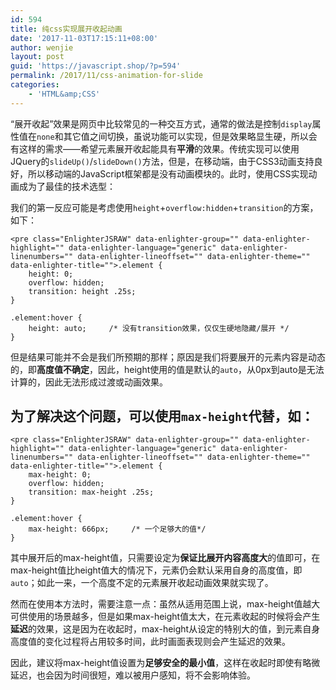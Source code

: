 ```yaml
---
id: 594
title: 纯css实现展开收起动画
date: '2017-11-03T17:15:11+08:00'
author: wenjie
layout: post
guid: 'https://javascript.shop/?p=594'
permalink: /2017/11/css-animation-for-slide
categories:
    - 'HTML&amp;CSS'
---
```


“展开收起”效果是网页中比较常见的一种交互方式，通常的做法是控制`display`属性值在`none`和其它值之间切换，虽说功能可以实现，但是效果略显生硬，所以会有这样的需求——希望元素展开收起能具有**平滑**的效果。传统实现可以使用JQuery的`slideUp()`/`slideDown()`方法，但是，在移动端，由于CSS3动画支持良好，所以移动端的JavaScript框架都是没有动画模块的。此时，使用CSS实现动画成为了最佳的技术选型：

我们的第一反应可能是考虑使用`height`+`overflow:hidden`+`transition`的方案，如下：

```
<pre class="EnlighterJSRAW" data-enlighter-group="" data-enlighter-highlight="" data-enlighter-language="generic" data-enlighter-linenumbers="" data-enlighter-lineoffset="" data-enlighter-theme="" data-enlighter-title="">.element {
    height: 0;
    overflow: hidden;
    transition: height .25s;
}

.element:hover {
    height: auto;     /* 没有transition效果，仅仅生硬地隐藏/展开 */ 
}
```

但是结果可能并不会是我们所预期的那样；原因是我们将要展开的元素内容是动态的，即**高度值不确定**，因此，height使用的值是默认的`auto`，从0px到auto是无法计算的，因此无法形成过渡或动画效果。

## 为了解决这个问题，可以使用`max-height`代替，如：

```
<pre class="EnlighterJSRAW" data-enlighter-group="" data-enlighter-highlight="" data-enlighter-language="generic" data-enlighter-linenumbers="" data-enlighter-lineoffset="" data-enlighter-theme="" data-enlighter-title="">.element {
    max-height: 0;
    overflow: hidden;
    transition: max-height .25s;
}

.element:hover {
    max-height: 666px;     /* 一个足够大的值*/ 
}
```

其中展开后的max-height值，只需要设定为**保证比展开内容高度大**的值即可，在max-height值比height值大的情况下，元素仍会默认采用自身的高度值，即`auto`；如此一来，一个高度不定的元素展开收起动画效果就实现了。

然而在使用本方法时，需要注意一点：虽然从适用范围上说，max-height值越大可供使用的场景越多，但是如果max-height值太大，在元素收起的时候将会产生**延迟**的效果，这是因为在收起时，max-height从设定的特别大的值，到元素自身高度值的变化过程将占用较多时间，此时画面表现则会产生延迟的效果。

因此，建议将max-height值设置为**足够安全的最小值**，这样在收起时即使有略微延迟，也会因为时间很短，难以被用户感知，将不会影响体验。